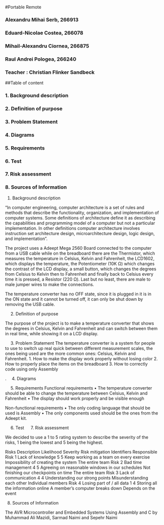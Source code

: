 
#Portable Remote



### Alexandru Mihai Serb, 266913
### Eduard-Nicolae Costea, 266078
### Mihail-Alexandru Ciornea, 266875
### Raul Andrei Pologea, 266240
### Teacher : Christian Flinker Sandbeck



##Table of content

### 1.	Background description	
### 2.	Definition of purpose	
### 3.	Problem Statement	
### 4.	Diagrams	
### 5.	Requirements	
### 6.	Test	
### 7.	Risk assessment	
### 8.	Sources of Information	


 
1.	Background description

“In computer engineering, computer architecture is a set of rules and methods that describe the functionality, organization, and implementation of computer systems. Some definitions of architecture define it as describing the capabilities and programming model of a computer but not a particular implementation. In other definitions computer architecture involves instruction set architecture design, microarchitecture design, logic design, and implementation”.

The project uses a Adeept Mega 2560 Board connected to the computer from a USB cable while on the breadboard there are the Thermistor, which measures the temperature in Celsius, Kelvin and Fahrenheit, the LCD1602, which displays the temperature, the Potentiometer (10K Ω) which changes the contrast of the LCD display, a small button, which changes the degrees from Celsius to Kelvin then to Fahrenheit and finally back to Celsius every time it is pressed, a Resistor (220 Ω). Last but no least, there are male to male jumper wires to make the connections.

The temperature converter has no OFF state, since it is plugged in it is in the ON state and it cannot be turned off, it can only be shut down by removing the USB cable.

	


 
2.	Definition of purpose

The purpose of the project is to make a temperature converter that shows the degrees in Celsius, Kelvin and Fahrenheit and can switch between them in real time, while showing it on a LCD display.


 
3.	Problem Statement
The temperature converter is a system for people to use to switch up real quick between different measurement scales, the ones being used are the more common ones: Celsius, Kelvin and Fahrenheit. 
    1. How to make the display work properly without losing color
    2. How to properly place the items on the breadboard
    3. How to correctly code using only Assembly 

. 
4.	Diagrams



 
5.	Requirements
Functional requirements
•	The temperature converter should be able to change the temperature between Celsius, Kelvin and Fahrenheit
•	The display should work properly and be visible enough


Non-functional requirements
•	The only coding language that should be used is Assembly
•	The only components used should be the ones from the Adeept kit.







 
6.	Test
 
7.	Risk assessment

We decided to use a 1 to 5 rating system to describe the severity of the risks, 1 being the lowest and 5 being the highest.



Risks	Description	Likelihood	Severity	Risk mitigation	Identifiers	Responsible
Risk 1	Lack of knowledge	5	5	Keep working as a team on every exercise	Impossibility of creating the system	The entire team
Risk 2	Bad time management	4	5	Agreeing on reasonable windows in our schedules	Not finishing our checkpoints on time	The entire team
Risk 3	Lack of communication	4	4	Understanding our strong points	Misunderstanding each other	Individual members
Risk 4	Losing part of / all data	1	4	Storing all the information online	A member’s computer breaks down	Depends on the event





8.	Sources of Information

The AVR Microcontroller and Embedded Systems Using Assembly and C by Muhammad Ali Mazidi, Sarmad Naimi and Sepehr Naimi
 

 

